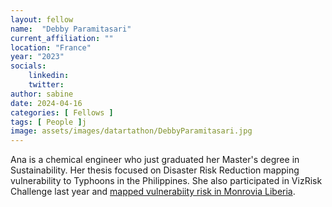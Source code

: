 ```yaml
---
layout: fellow
name:  "Debby Paramitasari"
current_affiliation: ""
location: "France"
year: "2023"
socials:
    linkedin: 
    twitter: 
author: sabine
date: 2024-04-16
categories: [ Fellows ]
tags: [ People ]j
image: assets/images/datartathon/DebbyParamitasari.jpg
---
```


Ana is a chemical engineer who just graduated her Master's degree in Sustainability. Her thesis focused on Disaster Risk Reduction mapping vulnerability to Typhoons in the Philippines. She also participated in VizRisk Challenge last year and [mapped vulnerabiity risk in Monrovia Liberia](https://medium.com/@anagonz/identifying-settlements-of-high-risk-of-floods-in-greater-monrovia-liberia-b71ac13249cd).
